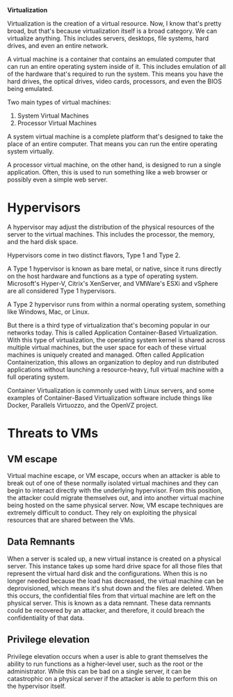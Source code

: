 ﻿**Virtualization**

Virtualization is the creation of a virtual resource. Now, I know that's pretty broad, but that's because virtualization itself is a broad category. We can virtualize anything. This includes servers, desktops, file systems, hard drives, and even an entire network.

A virtual machine is a container that contains an emulated computer that can run an entire operating system inside of it. This includes emulation of all of the hardware that's required to run the system. This means you have the hard drives, the optical drives, video cards, processors, and even the BIOS being emulated.

Two main types of virtual machines:

1. System Virtual Machines
1. Processor Virtual Machines

A system virtual machine is a complete platform that's designed to take the place of an entire computer. That means you can run the entire operating system virtually.

A processor virtual machine, on the other hand, is designed to run a single application. Often, this is used to run something like a web browser or possibly even a simple web server.

# Hypervisors



A hypervisor may adjust the distribution of the physical resources of the server to the virtual machines. This includes the processor, the memory, and the hard disk space.

Hypervisors come in two distinct flavors, Type 1 and Type 2.

A Type 1 hypervisor is known as bare metal, or native, since it runs directly on the host hardware and functions as a type of operating system. Microsoft's Hyper-V, Citrix's XenServer, and VMWare's ESXi and vSphere are all considered Type 1 hypervisors.

A Type 2 hypervisor runs from within a normal operating system, something like Windows, Mac, or Linux.


But there is a third type of virtualization that's becoming popular in our networks today.
This is called Application Container-Based Virtualization. With this type of virtualization, the operating system kernel is shared across multiple virtual machines, but the user space for each of these virtual machines is uniquely created and managed. Often called Application Containerization, this allows an organization to deploy and run distributed applications without launching a resource-heavy, full virtual machine with a full operating system.

Container Virtualization is commonly used with Linux servers, and some examples of Container-Based Virtualization software include things like Docker, Parallels Virtuozzo, and the OpenVZ project.

# Threats to VMs

## VM escape
Virtual machine escape, or VM escape, occurs when an attacker is able to break out of one of these normally isolated virtual machines and they can begin to interact directly with the underlying hypervisor. From this position, the attacker could migrate themselves out, and into another virtual machine being hosted on the same physical server. Now, VM escape techniques are extremely difficult to conduct. They rely on exploiting the physical resources that are shared between the VMs.


## Data Remnants
When a server is scaled up, a new virtual instance is created on a physical server. This instance takes up some hard drive space for all those files that represent the virtual hard disk and the configurations. When this is no longer needed because the load has decreased, the virtual machine can be deprovisioned, which means it's shut down and the files are deleted. When this occurs, the confidential files from that virtual machine are left on the physical server. This is known as a data remnant. These data remnants could be recovered by an attacker, and therefore, it could breach the confidentiality of that data.



## Privilege elevation
Privilege elevation occurs when a user is able to grant themselves the ability to run functions as a higher-level user, such as the root or the administrator. While this can be bad on a single server, it can be catastrophic on a physical server if the attacker is able to perform this on the hypervisor itself.


